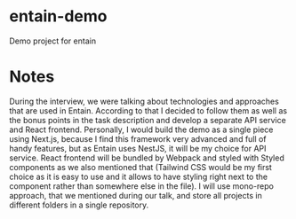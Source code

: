# entain-demo

Demo project for entain

# Notes

During the interview, we were talking about technologies and approaches that are used in Entain. According to that I decided to follow them as well as the bonus points in the task description and develop a separate API service and React frontend. Personally, I would build the demo as a single piece using Next.js, because I find this framework very advanced and full of handy features, but as Entain uses NestJS, it will be my choice for API service. React frontend will be bundled by Webpack and styled with Styled components as we also mentioned that (Tailwind CSS would be my first choice as it is easy to use and it allows to have styling right next to the component rather than somewhere else in the file).
I will use mono-repo approach, that we mentioned during our talk, and store all projects in different folders in a single repository.

<!-- At first I wanted to create single Docker Compose file to run all containers with single command and in one group and docker network. This would allow easier navigation between components when they are all running on one machine. However, usually in production instances of services and database are located on different machines. In this case single Compose file is wrong choice -->

<!-- This would allow easier deployment and building process with Docker Compose, where all the containers will be described in a single compose file. -->
